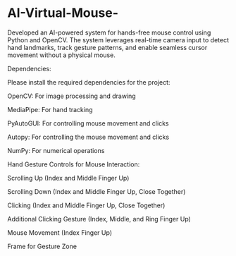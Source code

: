 # AI-Virtual-Mouse-
Developed an AI-powered system for hands-free mouse control using Python and OpenCV. The system leverages real-time camera input to detect hand landmarks, track gesture patterns, and enable seamless cursor movement without a physical mouse.

Dependencies:

Please install the required dependencies for the project:

OpenCV: For image processing and drawing

MediaPipe: For hand tracking

PyAutoGUI: For controlling mouse movement and clicks

Autopy: For controlling the mouse movement and clicks

NumPy: For numerical operations


Hand Gesture Controls for Mouse Interaction:


Scrolling Up (Index and Middle Finger Up)

Scrolling Down (Index and Middle Finger Up, Close Together)

Clicking (Index and Middle Finger Up, Close Together)

Additional Clicking Gesture (Index, Middle, and Ring Finger Up)

Mouse Movement (Index Finger Up)

Frame for Gesture Zone

